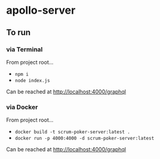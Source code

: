 # apollo-server

## To run

### via Terminal

From project root...
- `npm i`
- `node index.js`

Can be reached at [http://localhost:4000/graphql](http://localhost:4000/graphql)

### via Docker

From project root...
- `docker build -t scrum-poker-server:latest .`
- `docker run -p 4000:4000 -d scrum-poker-server:latest`

Can be reached at [http://localhost:4000/graphql](http://localhost:4000/graphql)
